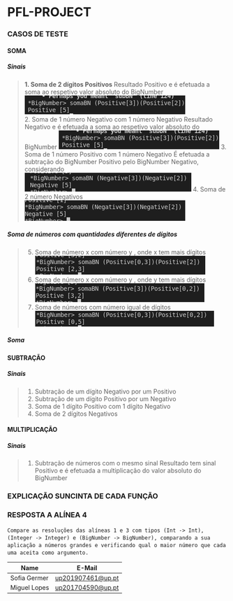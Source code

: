 # PFL-PROJECT

### CASOS DE TESTE

#### SOMA

##### Sinais
> **1. Soma de 2 dígitos Positivos**
> Resultado Positivo e é efetuada a soma ao respetivo valor absoluto do BigNumber
>![1](screenshots/somaBN/soma1.png)  
> 2. Soma de 1 número Negativo com 1 número Negativo
> Resultado Negativo e é efetuada a soma ao respetivo valor absoluto do BigNumber
>![2](screenshots/somaBN/soma2.png)
> 3. Soma de 1 número Positivo com 1 número Negativo
> É efetuada a subtração do BigNumber Positivo pelo BigNumber Negativo, considerando 
>![3](screenshots/somaBN/soma3.png)
> 4. Soma de 2 número Negativos
>![4](screenshots/somaBN/soma4.png)

##### Soma de números com quantidades diferentes de dígitos
> 5. Soma de número x com número y , onde x tem mais dígitos
>![5](screenshots/somaBN/soma5.png)
> 6. Soma de número x com número y , onde y tem mais dígitos
>![6](screenshots/somaBN/soma6.png)
> 7. Soma de números com número igual de dígitos
>![7](screenshots/somaBN/soma7.png)

##### Soma 
#### SUBTRAÇÃO

##### Sinais
> 1. Subtração de um dígito Negativo por um Positivo
> 2. Subtração de um dígito Positivo por um Negativo
> 3. Soma de 1 dígito Positivo com 1 dígito Negativo
> 4. Soma de 2 dígitos Negativos


#### MULTIPLICAÇÃO
##### Sinais
> 1. Subtração de números com o mesmo sinal
> Resultado tem sinal Positivo e é efetuada a multiplicação do valor absoluto do BigNumber


### EXPLICAÇÃO SUNCINTA DE CADA FUNÇÃO


### RESPOSTA A ALÍNEA 4

`Compare as resoluções das alíneas 1 e 3 com tipos (Int -> Int), (Integer ->
Integer) e (BigNumber -> BigNumber), comparando a sua aplicação a números grandes
e verificando qual o maior número que cada uma aceita como argumento.`

| Name             | E-Mail              |
| ---------------- |-------------------- |
| Sofia Germer     | up201907461@up.pt   |
| Miguel Lopes     | up201704590@up.pt   |